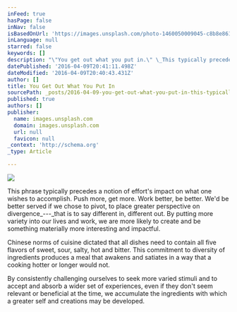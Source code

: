 ```yaml
---
inFeed: true
hasPage: false
inNav: false
isBasedOnUrl: 'https://images.unsplash.com/photo-1460050009045-c8b8e86106a8?ixlib=rb-0.3.5&q=80&fm=jpg&crop=entropy&s=80f41a11ea9fc604dc4868250744362e'
inLanguage: null
starred: false
keywords: []
description: "\"You get out what you put in.\" \_This typically precedes a notion of effort's impact on what one wishes to accomplish. \_Push more, get more. \_Work better, be better. \_We'd be better served if we chose to pivot, to place greater perspective on divergence—that is to say different in, different out. \_By putting more variety into our lives and work, we are more likely to create and be something materially more interesting and impactful."
datePublished: '2016-04-09T20:41:11.498Z'
dateModified: '2016-04-09T20:40:43.431Z'
author: []
title: You Get Out What You Put In
sourcePath: _posts/2016-04-09-you-get-out-what-you-put-in-this-typically-precedes-a-no.md
published: true
authors: []
publisher:
  name: images.unsplash.com
  domain: images.unsplash.com
  url: null
  favicon: null
_context: 'http://schema.org'
_type: Article

---
```

![](https://s3-us-west-2.amazonaws.com/the-grid-img/p/8b5da8ec65a5b4bc72634f49065c89ddd90d6b5e.jpg)

This phrase typically precedes a notion of effort's impact on what one wishes to accomplish.  Push more, get more.  Work better, be better.  We'd be better served if we chose to pivot, to place greater perspective on divergence_---_that is to say different in, different out.  By putting more variety into our lives and work, we are more likely to create and be something materially more interesting and impactful.

Chinese norms of cuisine dictated that all dishes need to contain all five flavors of sweet, sour, salty, hot and bitter.  This commitment to diversity of ingredients produces a meal that awakens and satiates in a way that a cooking hotter or longer would not.

By consistently challenging ourselves to seek more varied stimuli and to accept and absorb a wider set of experiences, even if they don't seem relevant or beneficial at the time, we accumulate the ingredients with which a greater self and creations may be developed.